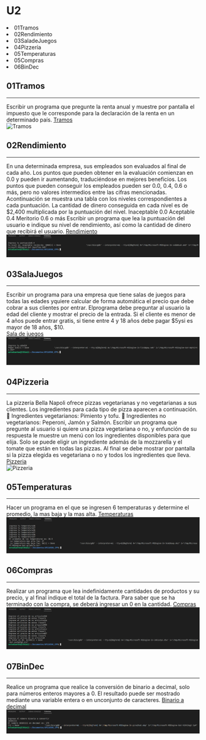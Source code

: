# U2 

<li>01Tramos</li>
<li>02Rendimiento</li> 
<li>03SaladeJuegos</li>
<li>04Pizzería</li>
<li>05Temperaturas</li> 
<li>05Compras</li> 
<li>06BinDec</li> 
</e>
  
<h2>01Tramos </h2>

___    
Escribir un programa que pregunte la renta anual
   y muestre por pantalla el impuesto que le corresponde para la declaración
   de la renta en un determinado país. 
[Tramos](https://github.com/UP210586/UP210586_CPP/blob/main/U2/01Tramos.cpp)   
![Tramos](U2/Imagenes01Tramos.png)   

<h2>02Rendimiento </h2>

___    
En una determinada empresa, sus empleados son evaluados al final de cada año. Los puntos que pueden obtener 
en la evaluación comienzan en 0.0 y pueden ir aumentando, traduciéndose en mejores beneficios. Los puntos que 
pueden conseguir los empleados pueden ser 0.0, 0.4, 0.6 o más, pero no valores intermedios entre las cifras 
mencionadas. Acontinuación se muestra una tabla con los niveles correspondientes a cada puntuación.
La cantidad de dinero conseguida en cada nivel es de $2,400 multiplicada por la puntuación del nivel. 
Inaceptable 0.0
Aceptable 0.4
Meritorio 0.6 o más
Escribir un programa que lea la puntuación del usuario e indique su nivel de rendimiento, así como la 
cantidad de dinero que recibirá el usuario. 
[Rendimiento](https://github.com/UP210586/UP210586_CPP/blob/main/U2/02Rendimiento.cpp)  
![Rendimiento](U2/Imagenes/02Rendimiento.png) 

<h2>03SalaJuegos </h2>

___    
Escribir un programa para una empresa que tiene salas de juegos para todas las edades yquiere calcular de forma 
automática el precio que debe cobrar a sus clientes por entrar. Elprograma debe preguntar al usuario la edad 
del cliente y mostrar el precio de la entrada. Si el cliente es menor de 4 años puede entrar gratis, si tiene 
entre 4 y 18 años debe pagar $5ysi es mayor de 18 años, $10.  
[Sala de juegos](https://github.com/UP210586/UP210586_CPP/blob/main/U2/03SaladeJuegos.cpp)  
![Sala de Juegos](U2/Imagenes/03SaladeJuegos.png)   
<h2>04Pizzeria </h2>

___    
La pizzería Bella Napoli ofrece pizzas vegetarianas y no vegetarianas a sus clientes. Los
ingredientes para cada tipo de pizza aparecen a continuación. 
 Ingredientes vegetarianos: Pimiento y tofu.
 Ingredientes no vegetarianos: Peperoni, Jamón y Salmón. 
Escribir un programa que pregunte al usuario si quiere una pizza vegetariana o no, y enfunción de su respuesta 
le muestre un menú con los ingredientes disponibles para que elija. 
Solo se puede eligir un ingrediente además de la mozzarella y el tomate que están en todas las pizzas.
Al final se debe mostrar por pantalla si la pizza elegida es vegetariana o no y todos los
ingredientes que lleva. 
[Pizzeria](https://github.com/UP210586/UP210586_CPP/blob/main/U2/04Pizzería.cpp)  
![Pizzeria](U2/Imagenes/04Pizzería.png)  

<h2>05Temperaturas </h2>

___    
Hacer un programa en el que se ingresen 6 temperaturas y determine el promedio, la mas
baja y la mas alta. 
[Temperaturas](https://github.com/UP210586/UP210586_CPP/blob/main/U2/05Temperaturas.cpp)  
![Temperaturas](U2/Imagenes/05Temperaturas.png)

<h2>06Compras </h2>

___    
Realizar un programa que lea indefinidamente cantidades de productos y su precio, y al final
indique el total de la factura. Para saber que se ha terminado con la compra, se deberá ingresar un 0 
en la cantidad. 
[Compras](https://github.com/UP210586/UP210586_CPP/blob/main/U2/06Compras.cpp)  
![Compras](U2/Imagenes/06Compras.png)

<h2>07BinDec </h2>

___    
Realice un programa que realice la conversión de binario a decimal, solo para números
enteros mayores a 0. El resultado puede ser mostrado mediante una variable entera o en unconjunto de caracteres.
[Binario a decimal](https://github.com/UP210586/UP210586_CPP/blob/main/U2/07BinDec.cpp)  
![Binario a decimal](U2/Imagenes/07BInDec.png)